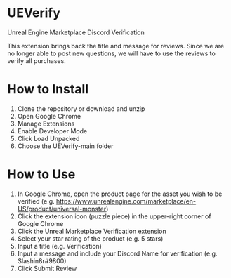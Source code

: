 # UEVerify
Unreal Engine Marketplace Discord Verification

This extension brings back the title and message for reviews. Since we are no longer able to post new questions, we will have to use the reviews to verify all purchases.

# How to Install
1. Clone the repository or download and unzip
2. Open Google Chrome
3. Manage Extensions
4. Enable Developer Mode
5. Click Load Unpacked
6. Choose the UEVerify-main folder

# How to Use
1. In Google Chrome, open the product page for the asset you wish to be verified (e.g. https://www.unrealengine.com/marketplace/en-US/product/universal-monster)
2. Click the extension icon (puzzle piece) in the upper-right corner of Google Chrome
3. Click the Unreal Marketplace Verification extension
4. Select your star rating of the product (e.g. 5 stars)
5. Input a title (e.g. Verification)
6. Input a message and include your Discord Name for verification (e.g. Slashin8r#9800)
7. Click Submit Review
